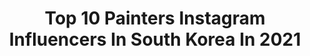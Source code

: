 ---
title: Top 10 Painters Instagram Influencers In South Korea In 2021
description: >-
  Find top painters Instagram influencers in South Korea in 2021. Most popular hashtags: #art #illustration #drawing.
platform: Instagram
hits: 10
text_top: Analyze the top-rated Instagram accounts on inBeat.
text_bottom: Our database holds 10 Instagram influencers like this in South Korea for you to pitch.
profiles:
  - username: "j.hunsung"
    fullname: >-
      J.hunsung watercolor 정훈성
    bio: >-
      Watercolor painter🇰🇷South Korea.Seoul youtube Online class
    location: "South Korea"
    followers: 97563
    engagement: 496
    commentsToLikes: 0.016301
    id: ck0w45rh2wybx0i190qxedb7t
    verified: false
    hashtags: ""
  - username: "dang_go"
    fullname: >-
      이랑 Yirang Kim
    bio: >-
      모든 그림에는 저작권이 있습니다. 상업적 사용 금지. 작업의뢰 spaceyy@naver.com 블로그/스토어 : 네이버 <249days> 검색 Youtube : painter_yirang #오늘의좋아하는것들 #위드어리스 #더포스터북
    location: "South Korea"
    followers: 265912
    engagement: 581
    commentsToLikes: 0.010832
    id: ck5hhm3g58xsi0i11i90mykix
    verified: false
    hashtags: ""
  - username: "dong_dong_art"
    fullname: >-
      DONG DONG™
    bio: >-
      ⛳ Artist, doodler, painter 🇰🇷Korean artist, 16 💭Selftaught artist
    location: "South Korea"
    followers: 16456
    engagement: 746
    commentsToLikes: 0.057288
    id: ck5zy7fsp9d4t0i14c24ocksx
    verified: false
    hashtags: "#hypebeast, #dongdongart, #doodle, #doodleart"
  - username: "artist_bin_"
    fullname: >-
      하늘스케치, 감성수채화,패브릭페인팅,로맨틱로즈수업
    bio: >-
      🌏 Seoul Korea 🖌Decorative Painter *장식미술가 *watercolorpainting *acryliccolorpainting *fabricpainting
    location: "South Korea"
    followers: 6687
    engagement: 819
    commentsToLikes: 0.049234
    id: ck138ivdngfmn0i19ju5h91ht
    verified: false
    hashtags: "#acryliccolor, #flowerwatercolor, #illustration, #vintage"
  - username: "hayeonsoo_"
    fullname: >-
      Soo
    bio: >-
      Actor. Painter.
    location: "South Korea"
    followers: 628522
    engagement: 297
    commentsToLikes: 0.005415
    id: ck5pyjddlwaow0i113asykbjq
    verified: true
    hashtags: "#limtstudios, #throwback"
  - username: "na_seo_il"
    fullname: >-
      na_seo_il/나서일
    bio: >-
      창조물인 사람에게 창조 능력이라는 권능이 없다. 다만 사람은 창조물들을 원료로 하여 소멸될 인위적이고 인공적인 것들을 상상하고 발견하며 고안하고 유통할 뿐이다. 덧붙여 이렇듯 우리 인간들로부터 발견된 이 모든 그 모든 채집물들은 헛되고 헛될 뿐이며 대부분은 악하다.
    location: "South Korea"
    followers: 13984
    engagement: 742
    commentsToLikes: 0.018946
    id: ckapaxl64xuof0i78y9qku9c3
    verified: false
    hashtags: ""
  - username: "del_luna2004"
    fullname: >-
      ARTIST
    bio: >-
      .#loveislove . I share other artist's work on @kpopartwork_2004 .Luna. .16yo. .Self taught. .Please Do Not Repost without credit.
    location: "South Korea"
    followers: 5412
    engagement: 1268
    commentsToLikes: 0.093848
    id: ck8t9rfjpp2j50j78eshew6rd
    verified: false
    hashtags: "#fanartkpop, #sketch, #kpopfanarts, #pencilsketching"
  - username: "hubuluck_illustration"
    fullname: >-
      허불럭 HUBULUCK
    bio: >-
      일러스트레이터 Illustrator, Animator 😬퍼가실 땐 출처 꼭 부탁드립니다! 😬Please don't repost without credit! ................ ✉ e-mail: hubuluck@naver.com
    location: "South Korea"
    followers: 242089
    engagement: 970
    commentsToLikes: 0.017043
    id: ck0w57m2s2anx0i198yrigf70
    verified: false
    hashtags: "#hubuluck, #cartoon, #9gag, #lovestory"
  - username: "iam_tohiro"
    fullname: >-
      Личный адвокат дьявола )
    bio: >-
      . (ಥ_ಥ)Cosplayer 💄Makeup artist (@_misti_makeup) 🎤Singer ✈ International model (@misti_mdl My work Instagram) 💃Dancer
    location: "South Korea"
    followers: 6490
    engagement: 688
    commentsToLikes: 0.020641
    id: ck8t80lqeio300j78ueualvoa
    verified: false
    hashtags: "#kpop, #beijing, #fashion, #manga"
  - username: "deer.mie"
    fullname: >-
      🌻 Deer Mie • 미애
    bio: >-
      ᴀ ᴍɪx ᴏꜰ ᴄᴏʀᴀʟɪɴᴇ, ꜱᴛᴜᴅɪᴏ ɢʜɪʙʟɪ ᴀɴᴅ ʟᴀʙʏʀɪɴᴛʜ 25ʏ • ᴍᴏʀɪ ɢɪʀʟ • ᴠɪɴᴛᴀɢᴇ ✎ ᴋ-ᴀʀᴛꜱ • 한예종 ✈ ʙʀ ʙᴀꜱᴇᴅ ɪɴ ꜱᴇᴏᴜʟ ᴀʀᴛꜱ @miemartins ᴘᴛ • ᴇɴ • ᴋᴏ
    location: "South Korea"
    followers: 2352
    engagement: 1351
    commentsToLikes: 0.059737
    id: ck9wdz1m8hwy50j78xjkpwqxn
    verified: false
    hashtags: "#fairytale, #primavera, #aesthetic, #altfashion"
---